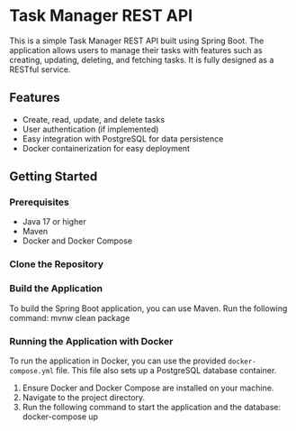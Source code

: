 # Task Manager REST API

This is a simple Task Manager REST API built using Spring Boot. The application allows users to manage their tasks with features such as creating, updating, deleting, and fetching tasks. It is fully designed as a RESTful service.

## Features

- Create, read, update, and delete tasks
- User authentication (if implemented)
- Easy integration with PostgreSQL for data persistence
- Docker containerization for easy deployment

## Getting Started

### Prerequisites

- Java 17 or higher
- Maven
- Docker and Docker Compose

### Clone the Repository

### Build the Application

To build the Spring Boot application, you can use Maven. Run the following command: mvnw clean package


### Running the Application with Docker

To run the application in Docker, you can use the provided `docker-compose.yml` file. This file also sets up a PostgreSQL database container.

1. Ensure Docker and Docker Compose are installed on your machine.
2. Navigate to the project directory.
3. Run the following command to start the application and the database: docker-compose up



